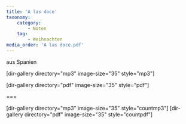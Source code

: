 ```yaml
---
title: 'A las doce'
taxonomy:
    category:
        - Noten
    tag:
        - Weihnachten
media_order: 'A las doce.pdf'
---
```


aus Spanien

[dir-gallery directory="mp3" image-size="35" style="mp3"]

[dir-gallery directory="pdf" image-size="35" style="pdf"]

===

[dir-gallery directory="mp3" image-size="35" style="countmp3"]
[dir-gallery directory="pdf" image-size="35" style="countpdf"]